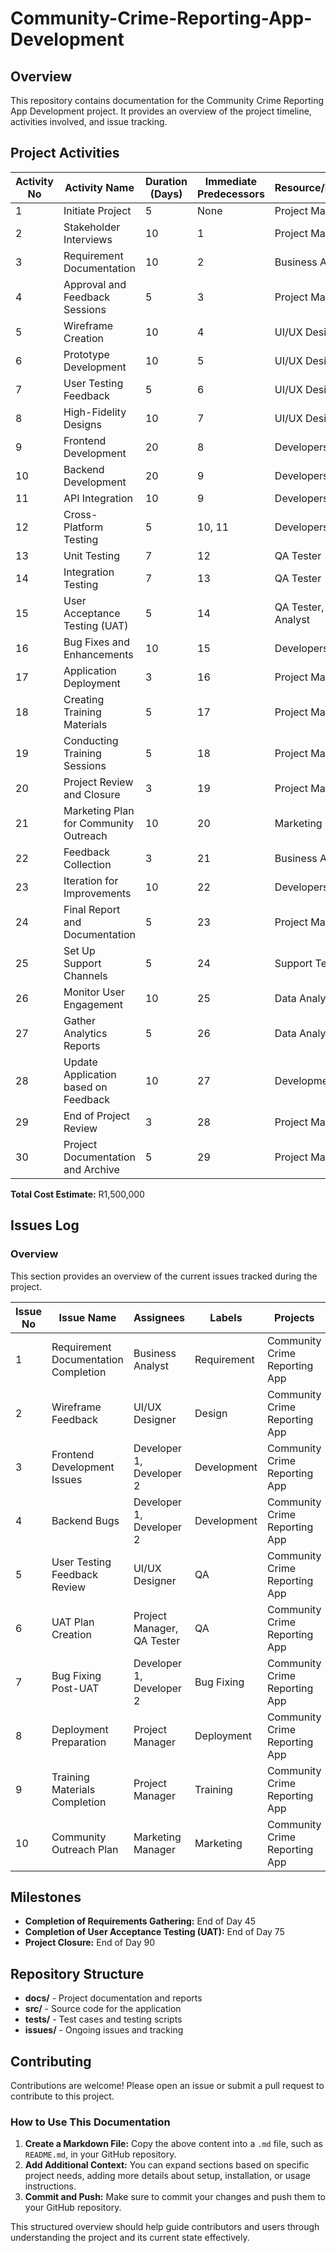 # Community-Crime-Reporting-App-Development


## Overview

This repository contains documentation for the Community Crime Reporting App Development project. It provides an overview of the project timeline, activities involved, and issue tracking.

## Project Activities

| Activity No | Activity Name                              | Duration (Days) | Immediate Predecessors | Resource/Responsibility       | Cost (R)   |
|-------------|--------------------------------------------|------------------|------------------------|-------------------------------|------------|
| 1           | Initiate Project                           | 5                | None                   | Project Manager               | 10,000     |
| 2           | Stakeholder Interviews                     | 10              | 1                       | Project Manager               | 20,000     |
| 3           | Requirement Documentation                  | 10               | 2                      | Business Analyst              | 15,000     |
| 4           | Approval and Feedback Sessions             | 5                | 3                      | Project Manager               | 5,000      |
| 5           | Wireframe Creation                         | 10               | 4                      | UI/UX Designer                | 30,000     |
| 6           | Prototype Development                      | 10               | 5                      | UI/UX Designer                | 70,000     |
| 7           | User Testing Feedback                      | 5                | 6                      | UI/UX Designer                | 15,000     |
| 8           | High-Fidelity Designs                      | 10               | 7                      | UI/UX Designer                | 30,000     |
| 9           | Frontend Development                       | 20               | 8                      | Developers (2 members)        | 150,000    |
| 10          | Backend Development                        | 20               | 9                      | Developers (2 members)        | 150,000    |
| 11          | API Integration                            | 10               | 9                      | Developers (2 members)        | 20,000     |
| 12          | Cross-Platform Testing                     | 5                | 10, 11                 | Developers (2 members)        | 15,000     |
| 13          | Unit Testing                               | 7                | 12                     | QA Tester                     | 20,000     |
| 14          | Integration Testing                        | 7                | 13                     | QA Tester                     | 20,000     |
| 15          | User Acceptance Testing (UAT)              | 5                | 14                     | QA Tester, Business Analyst   | 25,000     |
| 16          | Bug Fixes and Enhancements                 | 10               | 15                     | Developers (2 members)        | 50,000     |
| 17          | Application Deployment                     | 3                | 16                     | Project Manager               | 10,000     |
| 18          | Creating Training Materials                | 5                | 17                     | Project Manager               | 10,000     |
| 19          | Conducting Training Sessions               | 5                | 18                     | Project Manager               | 10,000     |
| 20          | Project Review and Closure                 | 3                | 19                     | Project Manager               | 5,000      |
| 21          | Marketing Plan for Community Outreach      | 10               | 20                     | Marketing Manager             | 30,000     |
| 22          | Feedback Collection                        | 3                | 21                     | Business Analyst              | 5,000      |
| 23          | Iteration for Improvements                 | 10               | 22                     | Developers (2 members)        | 50,000     |
| 24          | Final Report and Documentation             | 5                | 23                     | Project Manager               | 5,000      |
| 25          | Set Up Support Channels                    | 5                | 24                     | Support Team                  | 10,000     |
| 26          | Monitor User Engagement                    | 10               | 25                     | Data Analyst                  | 15,000     |
| 27          | Gather Analytics Reports                   | 5                | 26                     | Data Analyst                  | 5,000      |
| 28          | Update Application based on Feedback       | 10               | 27                     | Development Team              | 20,000     |
| 29          | End of Project Review                      | 3                | 28                     | Project Manager               | 5,000      |
| 30          | Project Documentation and Archive          | 5                | 29                     | Project Manager               | 5,000      |

**Total Cost Estimate:** R1,500,000

## Issues Log

### Overview

This section provides an overview of the current issues tracked during the project.

| Issue No | Issue Name                | Assignees                |Labels          | Projects                        | Milestones                                  
|----------|-----------------|-----------|--------------|---------------------------------|------------------------------------------------
| 1  | Requirement Documentation Completion | Business Analyst   | Requirement   | Community Crime Reporting App    | Completion of Requirements Gathering          
| 2  | Wireframe Feedback                | UI/UX Designer        | Design        | Community Crime Reporting App    | Completion of UI/UX Design                                           
| 3  | Frontend Development Issues      | Developer 1, Developer 2 | Development | Community Crime Reporting App    | Completion of Application Development        |
| 4 | Backend Bugs                     | Developer 1, Developer 2 | Development  | Community Crime Reporting App    | Completion of Application Development        |
| 5 | User Testing Feedback Review           | UI/UX Designer           | QA     | Community Crime Reporting App    | Completion of Testing and Quality Assurance   |
| 6 | UAT Plan Creation                      | Project Manager, QA Tester | QA   | Community Crime Reporting App    | Completion of User Acceptance Testing         |
| 7 | Bug Fixing Post-UAT     | Developer 1, Developer 2 | Bug Fixing            | Community Crime Reporting App    | Completion of Testing and Quality Assurance   |
| 8 | Deployment Preparation                 | Project Manager   | Deployment    | Community Crime Reporting App    | Application Deployment                        |
| 9 | Training Materials Completion          | Project Manager         | Training | Community Crime Reporting App    | Deployment and Training                       |
| 10| Community Outreach Plan                | Marketing Manager       | Marketing | Community Crime Reporting App    | End of Project Review                        |

## Milestones

- **Completion of Requirements Gathering:** End of Day 45
- **Completion of User Acceptance Testing (UAT):** End of Day 75
- **Project Closure:** End of Day 90

## Repository Structure

- **docs/** - Project documentation and reports
- **src/** - Source code for the application
- **tests/** - Test cases and testing scripts
- **issues/** - Ongoing issues and tracking

## Contributing

Contributions are welcome! Please open an issue or submit a pull request to contribute to this project.


### How to Use This Documentation
1. **Create a Markdown File:** Copy the above content into a `.md` file, such as `README.md`, in your GitHub repository.
2. **Add Additional Context:** You can expand sections based on specific project needs, adding more details about setup, installation, or usage instructions.
3. **Commit and Push:** Make sure to commit your changes and push them to your GitHub repository.

This structured overview should help guide contributors and users through understanding the project and its current state effectively.
